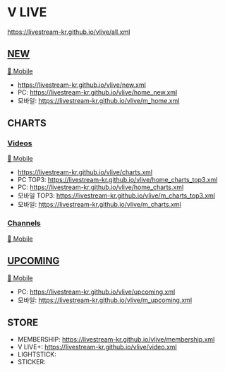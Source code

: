 # V LIVE
https://livestream-kr.github.io/vlive/all.xml

## [NEW](https://www.vlive.tv/home/new)
[📱 Mobile](https://m.vlive.tv/home)
- https://livestream-kr.github.io/vlive/new.xml
- PC: https://livestream-kr.github.io/vlive/home_new.xml
- 모바일: https://livestream-kr.github.io/vlive/m_home.xml

## CHARTS
### [Videos](https://www.vlive.tv/home/chart?sub=VIDEO&period=HOUR_24&country=ALL)
[📱 Mobile](https://m.vlive.tv/chart?sub=VIDEO&period=HOUR_24&country=ALL)
- https://livestream-kr.github.io/vlive/charts.xml
- PC TOP3: https://livestream-kr.github.io/vlive/home_charts_top3.xml
- PC: https://livestream-kr.github.io/vlive/home_charts.xml
- 모바일 TOP3: https://livestream-kr.github.io/vlive/m_charts_top3.xml
- 모바일: https://livestream-kr.github.io/vlive/m_charts.xml

### [Channels](https://www.vlive.tv/home/chart?sub=CHANNEL&period=HOUR_24&country=ALL)
[📱 Mobile](https://m.vlive.tv/chart?sub=CHANNEL&period=HOUR_24&country=ALL)

## [UPCOMING](https://www.vlive.tv/upcoming)
[📱 Mobile](https://m.vlive.tv/upcoming)
- PC: https://livestream-kr.github.io/vlive/upcoming.xml
- 모바일: https://livestream-kr.github.io/vlive/m_upcoming.xml

## STORE
- MEMBERSHIP: https://livestream-kr.github.io/vlive/membership.xml
- V LIVE+: https://livestream-kr.github.io/vlive/video.xml
- LIGHTSTICK: 
- STICKER: 
